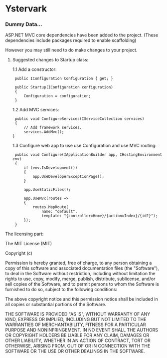 # Ystervark

### Dummy Data...
ASP.NET MVC core dependencies have been added to the project.
(These dependencies include packages required to enable scaffolding)

However you may still need to do make changes to your project.

1. Suggested changes to Startup class:

    1.1 Add a constructor:
    
        public IConfiguration Configuration { get; }

        public Startup(IConfiguration configuration)
        {
            Configuration = configuration;
        }
        
    1.2 Add MVC services:
    
        public void ConfigureServices(IServiceCollection services)
        {
            // Add framework services.
            services.AddMvc();
       }

    1.3 Configure web app to use use Configuration and use MVC routing:

        public void Configure(IApplicationBuilder app, IHostingEnvironment env)
        {
            if (env.IsDevelopment())
            {
                app.UseDeveloperExceptionPage();
            }

            app.UseStaticFiles();

            app.UseMvc(routes =>
            {
                routes.MapRoute(
                    name: "default",
                    template: "{controller=Home}/{action=Index}/{id?}");
            });
        }

The licensing part:

The MIT License (MIT)

Copyright (c)

Permission is hereby granted, free of charge, to any person obtaining a copy of this software and associated documentation files (the "Software"), to deal in the Software without restriction, including without limitation the rights to use, copy, modify, merge, publish, distribute, sublicense, and/or sell copies of the Software, and to permit persons to whom the Software is furnished to do so, subject to the following conditions:

The above copyright notice and this permission notice shall be included in all copies or substantial portions of the Software.

THE SOFTWARE IS PROVIDED "AS IS", WITHOUT WARRANTY OF ANY KIND, EXPRESS OR IMPLIED, INCLUDING BUT NOT LIMITED TO THE WARRANTIES OF MERCHANTABILITY, FITNESS FOR A PARTICULAR PURPOSE AND NONINFRINGEMENT. IN NO EVENT SHALL THE AUTHORS OR COPYRIGHT HOLDERS BE LIABLE FOR ANY CLAIM, DAMAGES OR OTHER LIABILITY, WHETHER IN AN ACTION OF CONTRACT, TORT OR OTHERWISE, ARISING FROM, OUT OF OR IN CONNECTION WITH THE SOFTWARE OR THE USE OR OTHER DEALINGS IN THE SOFTWARE.

